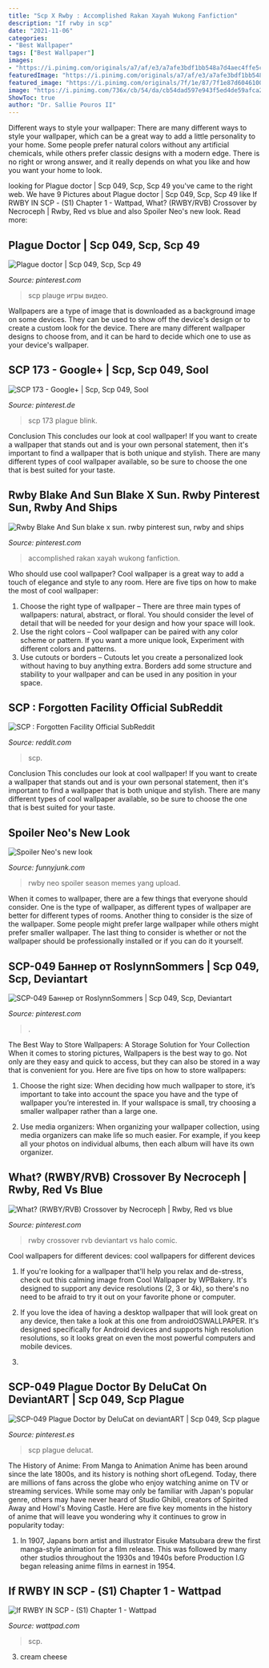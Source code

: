 ```yaml
---
title: "Scp X Rwby : Accomplished Rakan Xayah Wukong Fanfiction"
description: "If rwby in scp"
date: "2021-11-06"
categories:
- "Best Wallpaper"
tags: ["Best Wallpaper"]
images:
- "https://i.pinimg.com/originals/a7/af/e3/a7afe3bdf1bb548a7d4aec4ffe5c8f38.jpg"
featuredImage: "https://i.pinimg.com/originals/a7/af/e3/a7afe3bdf1bb548a7d4aec4ffe5c8f38.jpg"
featured_image: "https://i.pinimg.com/originals/7f/1e/87/7f1e87d604610075c9975d47edb68b50.png"
image: "https://i.pinimg.com/736x/cb/54/da/cb54dad597e943f5ed4de59afca214ef.jpg"
ShowToc: true
author: "Dr. Sallie Pouros II"
---
```



Different ways to style your wallpaper:
There are many different ways to style your wallpaper, which can be a great way to add a little personality to your home. Some people prefer natural colors without any artificial chemicals, while others prefer classic designs with a modern edge. There is no right or wrong answer, and it really depends on what you like and how you want your home to look.

	

		
looking for Plague doctor | Scp 049, Scp, Scp 49 you've came to the right web. We have 9 Pictures about Plague doctor | Scp 049, Scp, Scp 49 like If RWBY IN SCP - (S1) Chapter 1 - Wattpad, What? (RWBY/RVB) Crossover by Necroceph | Rwby, Red vs blue and also Spoiler Neo&#039;s new look. Read more:
		
    
## Plague Doctor | Scp 049, Scp, Scp 49

<img loading=lazy src="https://i.pinimg.com/736x/cb/54/da/cb54dad597e943f5ed4de59afca214ef.jpg" onerror="this.onerror=null;this.src='https://tse3.mm.bing.net/th?id=OIP.qhjtqY1QcGMSv-necysVJgHaFa&amp;pid=15.1';" alt="Plague doctor | Scp 049, Scp, Scp 49">

_Source: pinterest.com_

>scp plauge игры видео. 

	

Wallpapers are a type of image that is downloaded as a background image on some devices. They can be used to show off the device's design or to create a custom look for the device. There are many different wallpaper designs to choose from, and it can be hard to decide which one to use as your device's wallpaper.

    
## SCP 173 - Google+ | Scp, Scp 049, Sool

<img loading=lazy src="https://i.pinimg.com/originals/7f/1e/87/7f1e87d604610075c9975d47edb68b50.png" onerror="this.onerror=null;this.src='https://tse1.mm.bing.net/th?id=OIP.gqT3YkkIOyo0EdeMsHuXlQAAAA&amp;pid=15.1';" alt="SCP 173 - Google+ | Scp, Scp 049, Sool">

_Source: pinterest.de_

>scp 173 plague blink. 

	

Conclusion
This concludes our look at cool wallpaper! If you want to create a wallpaper that stands out and is your own personal statement, then it's important to find a wallpaper that is both unique and stylish. There are many different types of cool wallpaper available, so be sure to choose the one that is best suited for your taste.

    
## Rwby Blake And Sun Blake X Sun. Rwby Pinterest Sun, Rwby And Ships

<img loading=lazy src="https://i.pinimg.com/736x/e0/2d/7c/e02d7c11befe893a4369df6da228d620--rwby-anime-anime-manga.jpg" onerror="this.onerror=null;this.src='https://tse2.mm.bing.net/th?id=OIP.mgldZJxMhJawUWyLkiYlxQHaN3&amp;pid=15.1';" alt="Rwby Blake And Sun blake x sun. rwby pinterest sun, rwby and ships">

_Source: pinterest.com_

>accomplished rakan xayah wukong fanfiction. 

	

Who should use cool wallpaper?
Cool wallpaper is a great way to add a touch of elegance and style to any room. Here are five tips on how to make the most of cool wallpaper: 
1) Choose the right type of wallpaper – There are three main types of wallpapers: natural, abstract, or floral. You should consider the level of detail that will be needed for your design and how your space will look. 
2) Use the right colors – Cool wallpaper can be paired with any color scheme or pattern. If you want a more unique look, Experiment with different colors and patterns. 
3) Use cutouts or borders – Cutouts let you create a personalized look without having to buy anything extra. Borders add some structure and stability to your wallpaper and can be used in any position in your space.

    
## SCP : Forgotten Facility Official SubReddit

<img loading=lazy src="https://styles.redditmedia.com/t5_2yz4sf/styles/communityIcon_b8swacrsgfq51.png?width=256&amp;s=fac8e01764ca8a0ee9e4e80251933b70c6b7a63b" onerror="this.onerror=null;this.src='https://tse2.mm.bing.net/th?id=OIP.IgPj6zeJzB_MA7Z-3pcLYwAAAA&amp;pid=15.1';" alt="SCP : Forgotten Facility Official SubReddit">

_Source: reddit.com_

>scp. 

	

Conclusion
This concludes our look at cool wallpaper! If you want to create a wallpaper that stands out and is your own personal statement, then it's important to find a wallpaper that is both unique and stylish. There are many different types of cool wallpaper available, so be sure to choose the one that is best suited for your taste.

    
## Spoiler Neo&#039;s New Look

<img loading=lazy src="https://memestatic.fjcdn.com/pictures/Spoiler+neos+new+look_030163_6919941.jpg" onerror="this.onerror=null;this.src='https://tse3.mm.bing.net/th?id=OIP.AwFjsoM8PAQVw0KelXUA_AHaEK&amp;pid=15.1';" alt="Spoiler Neo&#039;s new look">

_Source: funnyjunk.com_

>rwby neo spoiler season memes yang upload. 

	

When it comes to wallpaper, there are a few things that everyone should consider. One is the type of wallpaper, as different types of wallpaper are better for different types of rooms. Another thing to consider is the size of the wallpaper. Some people might prefer large wallpaper while others might prefer smaller wallpaper. The last thing to consider is whether or not the wallpaper should be professionally installed or if you can do it yourself.

    
## SCP-049 Баннер от RoslynnSommers | Scp 049, Scp, Deviantart

<img loading=lazy src="https://i.pinimg.com/736x/7f/f5/7a/7ff57a9050a7ef7d1f4b6270e6d3a352.jpg" onerror="this.onerror=null;this.src='https://tse1.mm.bing.net/th?id=OIP.cUD30_GzO2SkFBDGGptkDQHaKX&amp;pid=15.1';" alt="SCP-049 Баннер от RoslynnSommers | Scp 049, Scp, Deviantart">

_Source: pinterest.com_

>. 

	

The Best Way to Store Wallpapers: A Storage Solution for Your Collection
When it comes to storing pictures, Wallpapers is the best way to go. Not only are they easy and quick to access, but they can also be stored in a way that is convenient for you. Here are five tips on how to store wallpapers:
1) Choose the right size: When deciding how much wallpaper to store, it’s important to take into account the space you have and the type of wallpaper you’re interested in. If your wallspace is small, try choosing a smaller wallpaper rather than a large one.

2) Use media organizers: When organizing your wallpaper collection, using media organizers can make life so much easier. For example, if you keep all your photos on individual albums, then each album will have its own organizer.

    
## What? (RWBY/RVB) Crossover By Necroceph | Rwby, Red Vs Blue

<img loading=lazy src="https://i.pinimg.com/originals/45/a4/77/45a477745ae16c238909c7d54b5f90e6.jpg" onerror="this.onerror=null;this.src='https://tse2.mm.bing.net/th?id=OIP.dWRBiML4-is6Z38m8PnyzgHaKe&amp;pid=15.1';" alt="What? (RWBY/RVB) Crossover by Necroceph | Rwby, Red vs blue">

_Source: pinterest.com_

>rwby crossover rvb deviantart vs halo comic. 

	

Cool wallpapers for different devices:
cool wallpapers for different devices 

1. If you're looking for a wallpaper that'll help you relax and de-stress, check out this calming image from Cool Wallpaper by WPBakery. It's designed to support any device resolutions (2, 3 or 4k), so there's no need to be afraid to try it out on your favorite phone or computer.

2. If you love the idea of having a desktop wallpaper that will look great on any device, then take a look at this one from androidOSWALLPAPER. It's designed specifically for Android devices and supports high resolution resolutions, so it looks great on even the most powerful computers and mobile devices.

3.

    
## SCP-049 Plague Doctor By DeluCat On DeviantART | Scp 049, Scp Plague

<img loading=lazy src="https://i.pinimg.com/originals/a7/af/e3/a7afe3bdf1bb548a7d4aec4ffe5c8f38.jpg" onerror="this.onerror=null;this.src='https://tse1.mm.bing.net/th?id=OIP.-R5Db8_pE2lwe4VlWdK2WgHaMW&amp;pid=15.1';" alt="SCP-049 Plague Doctor by DeluCat on deviantART | Scp 049, Scp plague">

_Source: pinterest.es_

>scp plague delucat. 

	

The History of Anime: From Manga to Animation
Anime has been around since the late 1800s, and its history is nothing short ofLegend. Today, there are millions of fans across the globe who enjoy watching anime on TV or streaming services. While some may only be familiar with Japan's popular genre, others may have never heard of Studio Ghibli, creators of Spirited Away and Howl's Moving Castle. Here are five key moments in the history of anime that will leave you wondering why it continues to grow in popularity today:
1) In 1907, Japans born artist and illustrator Eisuke Matsubara drew the first manga-style animation for a film release. This was followed by many other studios throughout the 1930s and 1940s before Production I.G began releasing anime films in earnest in 1954.

    
## If RWBY IN SCP - (S1) Chapter 1 - Wattpad

<img loading=lazy src="https://a.wattpad.com/cover/180144603-288-k404098.jpg" onerror="this.onerror=null;this.src='https://tse2.mm.bing.net/th?id=OIP.lSZTloSSHyMLBdifBVQJ_QAAAA&amp;pid=15.1';" alt="If RWBY IN SCP - (S1) Chapter 1 - Wattpad">

_Source: wattpad.com_

>scp. 

	

3. cream cheese 

